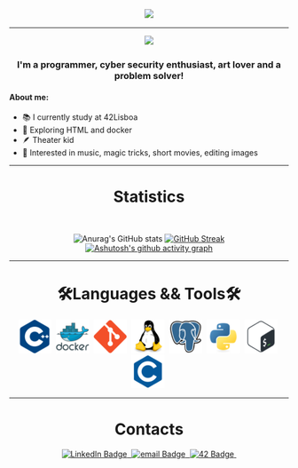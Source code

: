<div id="header" align="center">
  <img src="https://media.tenor.com/gRUajvfsfpIAAAAi/microsoft-hackathon.gif" width="320"/>
</div>

---

<div id="profile" align="center">
  <img src="https://media.tenor.com/q4L3wKD-P7YAAAAj/hydra-we-bhack.gif" width="150"/>
  <h3> I'm a programmer, cyber security enthusiast, art lover and a problem solver!</h3>
</div>

<h4>
  About me:
</h4>

   - 📚 I currently study at 42Lisboa
   - 🔭 Exploring HTML and docker
   - 🪶 Theater kid
   - 🎵 Interested in music, magic tricks, short movies, editing images

<!------
---

<div id="stats">
  <h1 align="center"> Projects </h1>
  <h3 align="center"> Wall of fame for projects I think are worth mentioning </h3>
</div>
------->
---

<div id="stats" align="center">
  <h1 align="center"> Statistics </h1>
  <img src="https://komarev.com/ghpvc/?username=RealMadnessWorld&style=flat-square&color=green" alt="" width="150"/>
  
  ![Anurag's GitHub stats](https://github-readme-stats.vercel.app/api?username=RealMadnessWorld&show_icons=true&theme=chartreuse-dark)
  [![GitHub Streak](https://streak-stats.demolab.com/?user=RealMadnessWorld&theme=chartreuse-dark)](https://git.io/streak-stats)
  [![Ashutosh's github activity graph](https://activity-graph.herokuapp.com/graph?username=RealMadnessWorld&theme=chartreuse-dark)](https://github.com/ashutosh00710/github-readme-activity-graph)
<!----
[![Top Langs](https://github-readme-stats.vercel.app/api/top-langs/?username=RealMadnessWorld&layout=compact&langs_count=10&show_icons=true&include_all_commits=true&count_private=true&theme=chartreuse-dark)](https://github.com/anuraghazra/github-readme-stats)
----->
  
</div>

---


<h1 align="center">
  🛠️Languages && Tools🛠️
</h1>

<div align="center">
    <img src="https://github.com/devicons/devicon/blob/master/icons/cplusplus/cplusplus-plain.svg" title="C++" alt="C++" width="60" height="60"/>&nbsp;
    <img src="https://github.com/devicons/devicon/blob/master/icons/docker/docker-original-wordmark.svg" title="Docker" alt="Docker" width="60" height="60"/>&nbsp;
    <img src="https://github.com/devicons/devicon/blob/master/icons/git/git-original.svg" title="Git" alt="Git" width="60" height="60"/>&nbsp;
    <img src="https://github.com/devicons/devicon/blob/master/icons/linux/linux-original.svg" title="Linux" alt="Linux" width="60" height="60"/>&nbsp;
    <img src="https://github.com/devicons/devicon/blob/master/icons/postgresql/postgresql-original.svg" title="Postgresql" alt="Postgresql" width="60" height="60"/>&nbsp;
    <img src="https://github.com/devicons/devicon/blob/master/icons/python/python-original.svg" title="Python" alt="Python" width="60" height="60"/>&nbsp;
    <img src="https://github.com/devicons/devicon/blob/master/icons/bash/bash-original.svg" title="Bash" alt="Bash" width="60" height="60"/>&nbsp;
    <img src="https://github.com/devicons/devicon/blob/master/icons/c/c-plain.svg" title="C" alt="C" width="60" height="60"/>&nbsp;
  <br/>
 
<!---
  <img src="https://github.com/RealMadnessWorld/Language-stats/blob/master/generated/languages.svg#gh-dark-mode-only"/>
  
    <img src="https://github.com/devicons/devicon/blob/master/icons/html5/html5-original.svg" title="HTML" alt="HTML" width="60" height="60"/>&nbsp;
---->

</div>


---

<h1 align="center">
  Contacts
</h1>

<div id="badges" align="center">
  <a href="https://www.linkedin.com/in/jo%C3%A3o-ars%C3%A9nio-a10314236/">
    <img src="https://img.shields.io/badge/LinkedIn-blue?style=for-the-badge&logo=linkedin&logoColor=white" alt="LinkedIn Badge"/>&nbsp;
  </a>
  <a href="mailto: jarsenio@student.42lisboa.com">
    <img src="https://img.shields.io/badge/Email-red?style=for-the-badge&logo=gmail&logoColor=black" alt="email Badge"/>&nbsp;
  </a>
  <a href="https://profile.intra.42.fr/users/jarsenio">
    <img src="https://img.shields.io/badge/intra-black?style=for-the-badge&logo=42&logoColor=white" alt="42 Badge"/>&nbsp;
  </a>
</div>

<!-------
- 👀 I’m interested in ...
- 🌱 I’m currently learning ...
- 💞️ I’m looking to collaborate on ...
- 📫 How to reach me ...
----->

<!---
RealMadnessWorld/RealMadnessWorld is a ✨ special ✨ repository because its `README.md` (this file) appears on your GitHub profile.
You can click the Preview link to take a look at your changes.
--->
